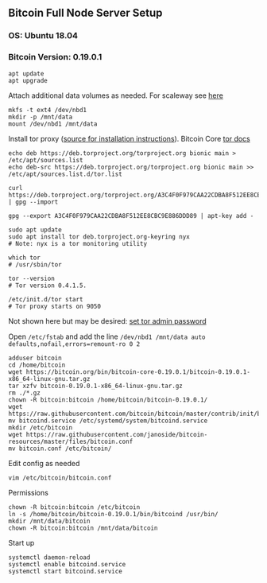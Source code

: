 ## Bitcoin Full Node Server Setup

### OS: Ubuntu 18.04
### Bitcoin Version: 0.19.0.1

    apt update
    apt upgrade


Attach additional data volumes as needed. For scaleway see [here](https://www.scaleway.com/docs/attach-and-detach-a-volume-to-an-existing-server/#-Step-3--Format-the-additional-volume)

    mkfs -t ext4 /dev/nbd1
    mkdir -p /mnt/data
    mount /dev/nbd1 /mnt/data

Install tor proxy ([source for installation instructions](https://itrendbuzz.com/install-tor-proxy-on-ubuntu/)). Bitcoin Core [tor docs](https://github.com/bitcoin/bitcoin/blob/master/doc/tor.md)

    echo deb https://deb.torproject.org/torproject.org bionic main > /etc/apt/sources.list
    echo deb-src https://deb.torproject.org/torproject.org bionic main >> /etc/apt/sources.list.d/tor.list
    
    curl https://deb.torproject.org/torproject.org/A3C4F0F979CAA22CDBA8F512EE8CBC9E886DDD89.asc | gpg --import
    
    gpg --export A3C4F0F979CAA22CDBA8F512EE8CBC9E886DDD89 | apt-key add -
    
    sudo apt update
    sudo apt install tor deb.torproject.org-keyring nyx
    # Note: nyx is a tor monitoring utility
    
    which tor
    # /usr/sbin/tor
    
    tor --version
    # Tor version 0.4.1.5.
    
    /etc/init.d/tor start
    # Tor proxy starts on 9050

Not shown here but may be desired: [set tor admin password](https://www.linux.com/tutorials/beginners-guide-tor-ubuntu/)

Open `/etc/fstab` and add the line `/dev/nbd1 /mnt/data auto  defaults,nofail,errors=remount-ro 0 2`

    adduser bitcoin
    cd /home/bitcoin
    wget https://bitcoin.org/bin/bitcoin-core-0.19.0.1/bitcoin-0.19.0.1-x86_64-linux-gnu.tar.gz
    tar xzfv bitcoin-0.19.0.1-x86_64-linux-gnu.tar.gz
    rm ./*.gz
    chown -R bitcoin:bitcoin /home/bitcoin/bitcoin-0.19.0.1/
    wget https://raw.githubusercontent.com/bitcoin/bitcoin/master/contrib/init/bitcoind.service
    mv bitcoind.service /etc/systemd/system/bitcoind.service
    mkdir /etc/bitcoin
    wget https://raw.githubusercontent.com/janoside/bitcoin-resources/master/files/bitcoin.conf
    mv bitcoin.conf /etc/bitcoin/

Edit config as needed

    vim /etc/bitcoin/bitcoin.conf

Permissions

    chown -R bitcoin:bitcoin /etc/bitcoin
    ln -s /home/bitcoin/bitcoin-0.19.0.1/bin/bitcoind /usr/bin/
    mkdir /mnt/data/bitcoin
    chown -R bitcoin:bitcoin /mnt/data/bitcoin

Start up

    systemctl daemon-reload
    systemctl enable bitcoind.service
    systemctl start bitcoind.service
